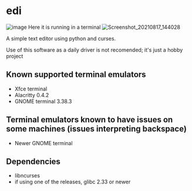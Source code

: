 # edi
![image](https://user-images.githubusercontent.com/71628935/129461661-6376d40d-b7f8-4aed-b96c-507e41689959.png)
Here it is running in a terminal
![Screenshot_20210817_144028](https://user-images.githubusercontent.com/56960067/129727256-6599f269-c23d-48d0-a12f-538df74be3da.jpg)


A simple text editor using python and curses. 

Use of this software as a daily driver is not recomended; it's just a hobby project

## Known supported terminal emulators
- Xfce terminal
- Alacritty 0.4.2
- GNOME terminal 3.38.3

## Terminal emulators known to have issues on some machines (issues interpreting backspace)
- Newer GNOME terminal 

## Dependencies 
- libncurses
- if using one of the releases, glibc 2.33 or newer
